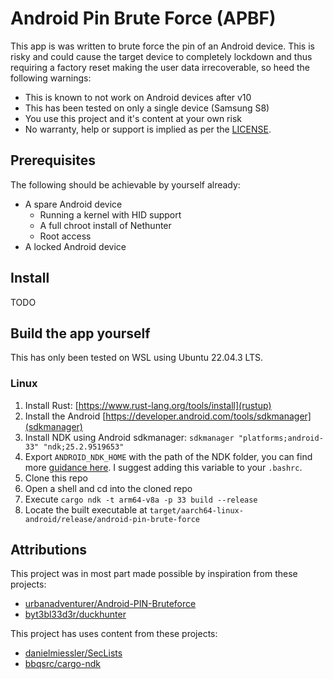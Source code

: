 # Android Pin Brute Force (APBF)

This app is was written to brute force the pin of an Android device. This is risky and could cause the target device to completely lockdown and thus requiring a factory reset making the user data irrecoverable, so heed the following warnings:

- This is known to not work on Android devices after v10
- This has been tested on only a single device (Samsung S8)
- You use this project and it's content at your own risk
- No warranty, help or support is implied as per the [LICENSE](./LICENSE).

## Prerequisites

The following should be achievable by yourself already:

- A spare Android device
  - Running a kernel with HID support
  - A full chroot install of Nethunter
  - Root access
- A locked Android device

## Install

TODO

## Build the app yourself

This has only been tested on WSL using Ubuntu 22.04.3 LTS.

### Linux

1. Install Rust: [https://www.rust-lang.org/tools/install](rustup)
2. Install the Android [https://developer.android.com/tools/sdkmanager](sdkmanager)
3. Install NDK using Android sdkmanager: `sdkmanager "platforms;android-33" "ndk;25.2.9519653"`
4. Export `ANDROID_NDK_HOME` with the path of the NDK folder, you can find more [guidance here](https://github.com/bbqsrc/cargo-ndk). I suggest adding this variable to your `.bashrc`.
5. Clone this repo
6. Open a shell and cd into the cloned repo
7. Execute `cargo ndk -t arm64-v8a -p 33 build --release`
8. Locate the built executable at `target/aarch64-linux-android/release/android-pin-brute-force`

## Attributions

This project was in most part made possible by inspiration from these projects:

- [urbanadventurer/Android-PIN-Bruteforce](https://github.com/urbanadventurer/Android-PIN-Bruteforce)
- [byt3bl33d3r/duckhunter](https://github.com/byt3bl33d3r/duckhunter)

This project has uses content from these projects:

- [danielmiessler/SecLists](https://github.com/danielmiessler/SecLists/blob/7e603325107e552c9bfbaa280dbcfc0868f3526c/Passwords/Common-Credentials/four-digit-pin-codes-sorted-by-frequency-withcount.csv)
- [bbqsrc/cargo-ndk](https://github.com/bbqsrc/cargo-ndk)
